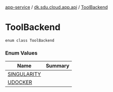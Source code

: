 [app-service](../../index.md) / [dk.sdu.cloud.app.api](../index.md) / [ToolBackend](./index.md)

# ToolBackend

`enum class ToolBackend`

### Enum Values

| Name | Summary |
|---|---|
| [SINGULARITY](-s-i-n-g-u-l-a-r-i-t-y.md) |  |
| [UDOCKER](-u-d-o-c-k-e-r.md) |  |
